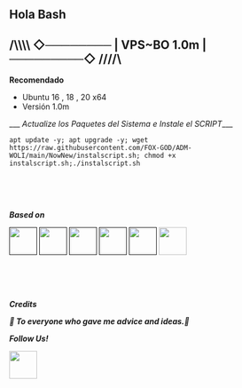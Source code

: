 ## Hola Bash 
## /\\\\\\\\ ◇──────── | VPS~BO  1.0m | ─────────◇ //\//\

__Recomendado__
- Ubuntu 16 , 18 , 20 x64
- Versión 1.0m

___  _Actualize los Paquetes del Sistema e Instale el SCRIPT____

```apt update -y; apt upgrade -y; wget https://raw.githubusercontent.com/FOX-GOD/ADM-WOLI/main/NowNew/instalscript.sh; chmod +x instalscript.sh;./instalscript.sh```
## ㅤ

___Based on___

 <p>    
<div class="div1">
  <span><a href=""><img src="https://github.com/FOX-GOD/Control/blob/main/images/icons8-linux.gif?raw=true" alt=""width="50"height="50"/></a></span>
  <span><a href=""><img src="https://github.com/FOX-GOD/Control/blob/main/images/ubuntu.gif?raw=true" alt=""width="50"height="50"/></a></span>
  <span><a href=""><img src="https://github.com/FOX-GOD/Control/blob/main/images/iconos1-ssh.png?raw=true" alt=""width="50"height="50"/></a></span>
  <span><a href=""><img src="https://github.com/FOX-GOD/Control/blob/main/images/terminal2.gif?raw=true" alt=""width="50"height="50"/></a></span>
  <span><a href=""><img src="https://github.com/FOX-GOD/Control/blob/main/images/icons8-internet.gif?raw=true" alt=""width="50"height="50"/></a></span>
  <span><a ><img src="https://github.com/januda-ui/januda-ui/blob/main/icons/business-3d-browser-1.png?raw=true" alt=""width="50"height="50"/></a></span>
</div>
 </p>
 
 ## ㅤ
 
___Credits___
  <P><b><i>👥 To everyone who gave me advice and ideas.👥</i></b></p>

___Follow Us!___

 <p>    
<div class="div2">
 <span><a href="https://t.me/s/VPS_manager"><img src="https://user-images.githubusercontent.com/83800532/143560346-101a5bbb-53c6-4d1d-90c9-364c3355a6b7.png" alt=""width="50"height="50"/></a></span>
 </div>
 </p>
